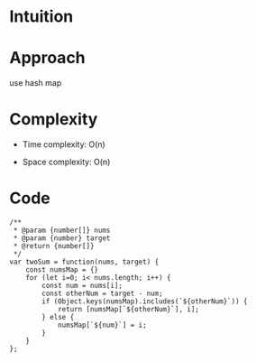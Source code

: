 # Intuition
<!-- Describe your first thoughts on how to solve this problem. -->

# Approach
use hash map
<!-- Describe your approach to solving the problem. -->

# Complexity
- Time complexity: O(n)
<!-- Add your time complexity here, e.g. $$O(n)$$ -->

- Space complexity: O(n)
<!-- Add your space complexity here, e.g. $$O(n)$$ -->

# Code
```
/**
 * @param {number[]} nums
 * @param {number} target
 * @return {number[]}
 */
var twoSum = function(nums, target) {
    const numsMap = {}
    for (let i=0; i< nums.length; i++) {
        const num = nums[i];
        const otherNum = target - num;
        if (Object.keys(numsMap).includes(`${otherNum}`)) {
            return [numsMap[`${otherNum}`], i];
        } else {
            numsMap[`${num}`] = i;
        }
    }
};
```
